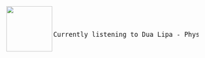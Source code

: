

<img align="left" width="120" height="120" src="https:&#x2F;&#x2F;lastfm.freetls.fastly.net&#x2F;i&#x2F;u&#x2F;174s&#x2F;2a91bc0382f6ab66220be0e79000bc4d.jpg">

<big><pre>

Currently listening to  Dua Lipa - Physical


</pre></big>


